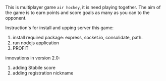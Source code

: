 This is multiplayer game `air hockey`, it is need playing together. The aim of the game is to earn points and score goals as many as you can to the opponent.

Instruction's for install and upping server this game:
1. install required package:
express, socket.io, consolidate, path.
2. run nodejs application
3. PROFIT

innovations in version 2.0:
1. adding Stabile score
2. adding registration nickname
